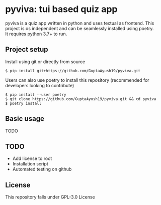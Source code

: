 # pyviva: tui based quiz app 
pyviva is a quiz app written in python and uses textual as frontend. This project is os independent and can be seamlessly installed using poetry. \
It requires python 3.7+ to run.


## Project setup
Install using git or directly from source
```
$ pip install git+https://github.com/GuptaAyush19/pyviva.git
```
Users can also use poetry to install this repository (recommended for developers looking to contribute)
```
$ pip install --user poetry
$ git clone https://github.com/GuptaAyush19/pyviva.git && cd pyviva
$ poetry install
```

## Basic usage
TODO

## TODO
- Add license to root
- Installation script
- Automated testing on github

## License
This repository falls under GPL-3.0 License
